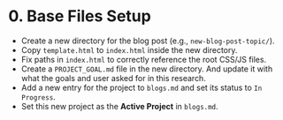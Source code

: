 # 0. Base Files Setup

-   Create a new directory for the blog post (e.g., `new-blog-post-topic/`).
-   Copy `template.html` to `index.html` inside the new directory.
-   Fix paths in `index.html` to correctly reference the root CSS/JS files.
-   Create a `PROJECT_GOAL.md` file in the new directory. And update it with what the goals and user asked for in this research.
-   Add a new entry for the project to `blogs.md` and set its status to `In Progress`.
-   Set this new project as the **Active Project** in `blogs.md`. 